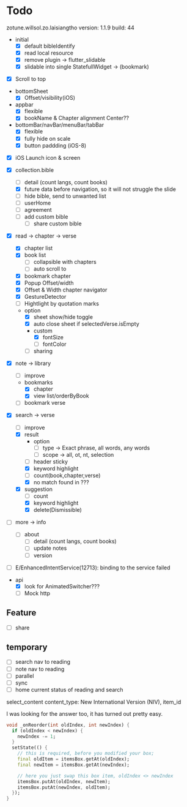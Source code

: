 # Todo

zotune.willsol.zo.laisiangtho
version: 1.1.9
build: 44

- initial
  - [x] default bibleIdentify
  - [x] read local resource
  - [x] remove plugin -> flutter_slidable
  - [x] slidable into single StatefullWidget -> (bookmark)

- [x] Scroll to top

- bottomSheet
  - [x] Offset/visibility(iOS)

- appbar
  - [x] flexible
  - [x] bookName & Chapter alignment Center??

- bottomBar/navBar/menuBar/tabBar
  - [x] flexible
  - [x] fully hide on scale
  - [x] button paddding (iOS-8)

- [x] iOS Launch icon & screen

- [x] collection.bible
  - [ ] detail (count langs, count books)
  - [x] future data before navigation, so it will not struggle the slide
  - [ ] hide bible, send to unwanted list
  - [ ] userHome
  - [ ] agreement
  - [ ] add custom bible
    - [ ] share custom bible

- [x] read -> chapter -> verse
  - [x] chapter list
  - [x] book list
    - [ ] collapsible with chapters
    - [ ] auto scroll to
  - [x] bookmark chapter
  - [x] Popup Offset/width
  - [x] Offset & Width chapter navigator
  - [x] GestureDetector
  - [ ] Hightlight by quotation marks
  - option
    - [x] sheet show/hide toggle
    - [x] auto close sheet if selectedVerse.isEmpty
    - custom
      - [x] fontSize
      - [ ] fontColor
    - [ ] sharing

- [x] note -> library
  - [ ] improve
  - bookmarks
    - [x] chapter
    - [x] view list/orderByBook
  - [ ] bookmark verse

- [x] search -> verse
  - [ ] improve
  - [x] result
    - option
      - [ ] type -> Exact phrase, all words, any words
      - [ ] scope -> all, ot, nt, selection
    - [ ] header sticky
    - [x] keyword highlight
    - [ ] count(book,chapter,verse)
    - [x] no match found in ???
  - [x] suggestion
    - [ ] count
    - [x] keyword highlight
    - [x] delete(Dismissible)

- [ ] more -> info
  - [ ] about
    - [ ] detail (count langs, count books)
    - [ ] update notes
    - [ ] version

- [ ] E/EnhancedIntentService(12713): binding to the service failed

- api
  - [x] look for AnimatedSwitcher???
  - [ ] Mock http

## Feature

- [ ] share

## temporary

- [ ] search nav to reading
- [ ] note nav to reading
- [ ] parallel
- [ ] sync
- [ ] home current status of reading and search

select_content
content_type: New International Version (NIV), item_id

I was looking for the answer too, it has turned out pretty easy.

```dart
void _onReorder(int oldIndex, int newIndex) {
  if (oldIndex < newIndex) {
    newIndex -= 1;
  }
  setState(() {
    // this is required, before you modified your box;
    final oldItem = itemsBox.getAt(oldIndex);
    final newItem = itemsBox.getAt(newIndex);

    // here you just swap this box item, oldIndex <> newIndex
    itemsBox.putAt(oldIndex, newItem);
    itemsBox.putAt(newIndex, oldItem);
  });
}
```
